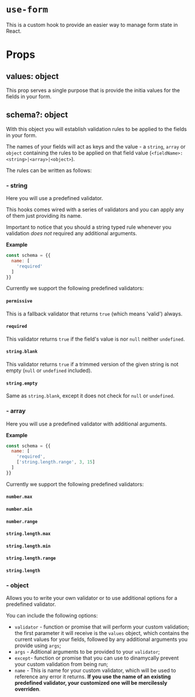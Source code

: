 # `use-form`

This is a custom hook to provide an easier way to manage form state in React.

# Props

## values: object

This prop serves a single purpose that is provide the initia values for the
fields in your form.

## schema?: object

With this object you will establish validation rules to be applied to the fields
in your form.

The names of your fields will act as keys and the value - a `string`, `array` or
`object` containing the rules to be applied on that field value
(`<fieldName>: <string>|<array>|<object>`).

The rules can be written as follows:

### - string

Here you will use a predefined validator.

This hooks comes wired with a series of validators and you can apply any of them
just providing its name.

Important to notice that you should a string typed rule whenever you validation
_does not_ required any additional arguments.

**Example**

```js
const schema = {{
  name: [
    'required'
  ]
}}
```

Currently we support the following predefined validators:

#### `permissive`

This is a fallback validator that returns `true` (which means 'valid') always.

#### `required`

This validator returns `true` if the field's value is nor `null` neither
`undefined`.

#### `string.blank`

This validator returns `true` if a trimmed version of the given string is not
empty (`null` or `undefined` included).

#### `string.empty`

Same as `string.blank`, except it does not check for `null` or `undefined`.

### - array

Here you will use a predefined validator with additional arguments.

**Example**

```js
const schema = {{
  name: [
    'required',
    ['string.length.range', 3, 15]
  ]
}}
```

Currently we support the following predefined validators:

#### `number.max`

#### `number.min`

#### `number.range`

#### `string.length.max`

#### `string.length.min`

#### `string.length.range`

#### `string.length`

### - object

Allows you to write your own validator or to use additional options for a
predefined validator.

You can include the following options:

- `validator` - function or promise that will perform your custom validation;
  the first parameter it will receive is the `values` object, which contains the
  current values for your fields, followed by any additional arguments you
  provide using `args`;
- `args` - Aditional arguments to be provided to your `validator`;
- `except`- function or promise that you can use to dinamycally prevent your
  custom validation from being run;
- `name` - This is name for your custom validator, which will be used to
reference any error it returns. **If you use the name of an existing predefined
validator, your customized one will be mercilessly overriden**.
<!-- - on, -->
